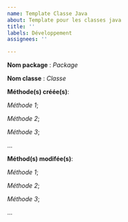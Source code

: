 ```yaml
---
name: Template Classe Java
about: Template pour les classes java
title: ''
labels: Développement
assignees: ''

---
```


**Nom package** : _Package_

**Nom classe** : _Classe_

**Méthode(s) créée(s)**:

_Méthode 1_;

_Méthode 2_;

_Méthode 3_;

...

**Méthod(s) modifée(s)**:

_Méthode 1_;

_Méthode 2_;

_Méthode 3_;

...
